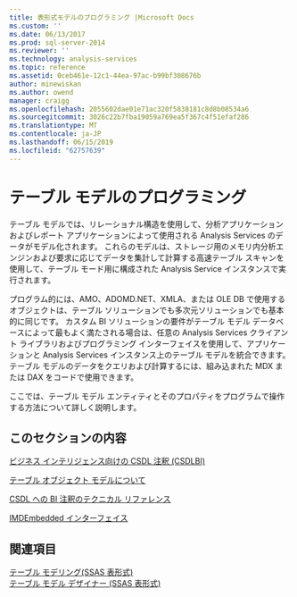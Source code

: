 ```yaml
---
title: 表形式モデルのプログラミング |Microsoft Docs
ms.custom: ''
ms.date: 06/13/2017
ms.prod: sql-server-2014
ms.reviewer: ''
ms.technology: analysis-services
ms.topic: reference
ms.assetid: 0ceb461e-12c1-44ea-97ac-b99bf308676b
author: minewiskan
ms.author: owend
manager: craigg
ms.openlocfilehash: 2055602dae01e71ac320f5838181c8d8b08534a6
ms.sourcegitcommit: 3026c22b7fba19059a769ea5f367c4f51efaf286
ms.translationtype: MT
ms.contentlocale: ja-JP
ms.lasthandoff: 06/15/2019
ms.locfileid: "62757639"
---
```

# <a name="tabular-model-programming"></a>テーブル モデルのプログラミング
  テーブル モデルでは、リレーショナル構造を使用して、分析アプリケーションおよびレポート アプリケーションによって使用される Analysis Services のデータがモデル化されます。 これらのモデルは、ストレージ用のメモリ内分析エンジンおよび要求に応じてデータを集計して計算する高速テーブル スキャンを使用して、テーブル モード用に構成された Analysis Service インスタンスで実行されます。  
  
 プログラム的には、AMO、ADOMD.NET、XMLA、または OLE DB で使用するオブジェクトは、テーブル ソリューションでも多次元ソリューションでも基本的に同じです。 カスタム BI ソリューションの要件がテーブル モデル データベースによって最もよく満たされる場合は、任意の Analysis Services クライアント ライブラリおよびプログラミング インターフェイスを使用して、アプリケーションと Analysis Services インスタンス上のテーブル モデルを統合できます。 テーブル モデルのデータをクエリおよび計算するには、組み込まれた MDX または DAX をコードで使用できます。  
  
 ここでは、テーブル モデル エンティティとそのプロパティをプログラムで操作する方法について詳しく説明します。  
  
## <a name="in-this-section"></a>このセクションの内容  
 [ビジネス インテリジェンス向けの CSDL 注釈 (CSDLBI)](https://docs.microsoft.com/bi-reference/csdl/csdl-annotations-for-business-intelligence-csdlbi)  
  
 [テーブル オブジェクト モデルについて](representation/understanding-tabular-object-model-at-levels-1050-through-1103.md)  
  
 [CSDL への BI 注釈のテクニカル リファレンス](https://docs.microsoft.com/bi-reference/csdl/technical-reference-for-bi-annotations-to-csdl)  
  
 [IMDEmbedded インターフェイス](imdembeddeddata-interface.md)  
  
## <a name="see-also"></a>関連項目  
 [テーブル モデリング&#40;SSAS 表形式&#41;](../tabular-models/tabular-models-ssas.md)   
 [テーブル モデル デザイナー &#40;SSAS 表形式&#41;](../tabular-model-designer-ssas-tabular.md)  
  
  

